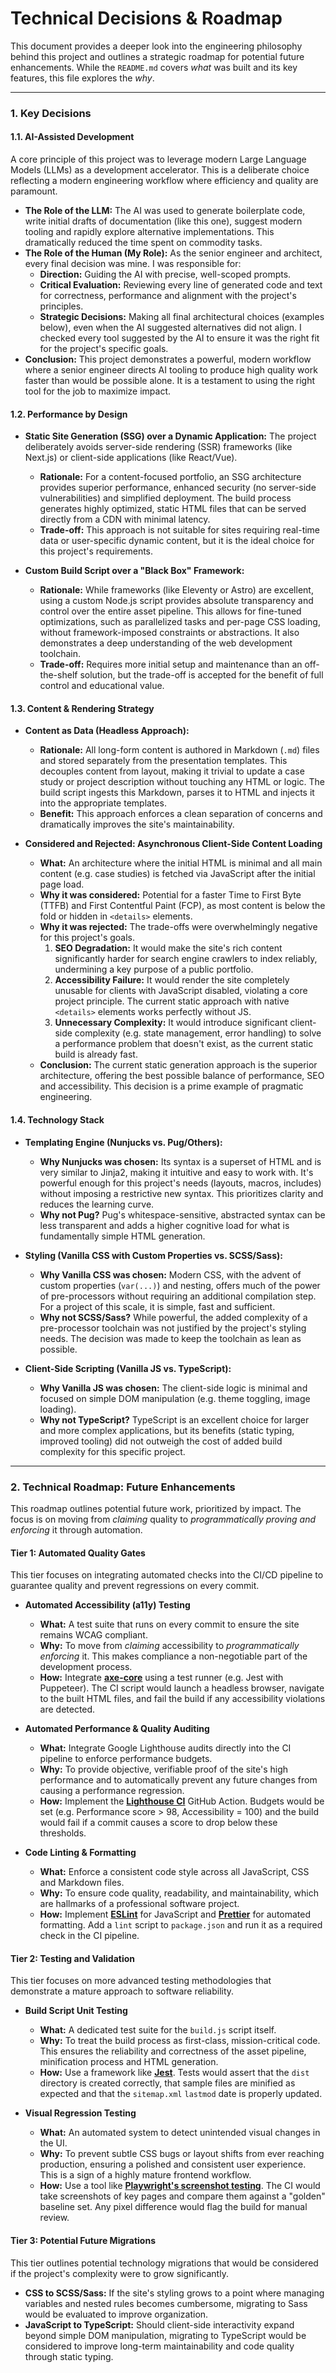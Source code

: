 # Technical Decisions & Roadmap

This document provides a deeper look into the engineering philosophy behind this project and outlines a strategic roadmap for potential future enhancements. While the `README.md` covers *what* was built and its key features, this file explores the *why*.

---

### 1. Key Decisions
#### 1.1. AI-Assisted Development

A core principle of this project was to leverage modern Large Language Models (LLMs) as a development accelerator. This is a deliberate choice reflecting a modern engineering workflow where efficiency and quality are paramount.

*   **The Role of the LLM:** The AI was used to generate boilerplate code, write initial drafts of documentation (like this one), suggest modern tooling and rapidly explore alternative implementations. This dramatically reduced the time spent on commodity tasks.
*   **The Role of the Human (My Role):** As the senior engineer and architect, every final decision was mine. I was responsible for:
    *   **Direction:** Guiding the AI with precise, well-scoped prompts.
    *   **Critical Evaluation:** Reviewing every line of generated code and text for correctness, performance and alignment with the project's principles.
    *   **Strategic Decisions:** Making all final architectural choices (examples below), even when the AI suggested alternatives did not align. I checked every tool suggested by the AI to ensure it was the right fit for the project's specific goals.
*   **Conclusion:** This project demonstrates a powerful, modern workflow where a senior engineer directs AI tooling to produce high quality work faster than would be possible alone. It is a testament to using the right tool for the job to maximize impact.

#### 1.2. Performance by Design

*   **Static Site Generation (SSG) over a Dynamic Application:** The project deliberately avoids server-side rendering (SSR) frameworks (like Next.js) or client-side applications (like React/Vue).
    *   **Rationale:** For a content-focused portfolio, an SSG architecture provides superior performance, enhanced security (no server-side vulnerabilities) and simplified deployment. The build process generates highly optimized, static HTML files that can be served directly from a CDN with minimal latency.
    *   **Trade-off:** This approach is not suitable for sites requiring real-time data or user-specific dynamic content, but it is the ideal choice for this project's requirements.

*   **Custom Build Script over a "Black Box" Framework:**
    *   **Rationale:** While frameworks (like Eleventy or Astro) are excellent, using a custom Node.js script provides absolute transparency and control over the entire asset pipeline. This allows for fine-tuned optimizations, such as parallelized tasks and per-page CSS loading, without framework-imposed constraints or abstractions. It also demonstrates a deep understanding of the web development toolchain.
    *   **Trade-off:** Requires more initial setup and maintenance than an off-the-shelf solution, but the trade-off is accepted for the benefit of full control and educational value.

#### 1.3. Content & Rendering Strategy

*   **Content as Data (Headless Approach):**
    *   **Rationale:** All long-form content is authored in Markdown (`.md`) files and stored separately from the presentation templates. This decouples content from layout, making it trivial to update a case study or project description without touching any HTML or logic. The build script ingests this Markdown, parses it to HTML and injects it into the appropriate templates.
    *   **Benefit:** This approach enforces a clean separation of concerns and dramatically improves the site's maintainability.

*   **Considered and Rejected: Asynchronous Client-Side Content Loading**
    *   **What:** An architecture where the initial HTML is minimal and all main content (e.g. case studies) is fetched via JavaScript after the initial page load.
    *   **Why it was considered:** Potential for a faster Time to First Byte (TTFB) and First Contentful Paint (FCP), as most content is below the fold or hidden in `<details>` elements.
    *   **Why it was rejected:** The trade-offs were overwhelmingly negative for this project's goals.
        1.  **SEO Degradation:** It would make the site's rich content significantly harder for search engine crawlers to index reliably, undermining a key purpose of a public portfolio.
        2.  **Accessibility Failure:** It would render the site completely unusable for clients with JavaScript disabled, violating a core project principle. The current static approach with native `<details>` elements works perfectly without JS.
        3.  **Unnecessary Complexity:** It would introduce significant client-side complexity (e.g. state management, error handling) to solve a performance problem that doesn't exist, as the current static build is already fast.
    *   **Conclusion:** The current static generation approach is the superior architecture, offering the best possible balance of performance, SEO and accessibility. This decision is a prime example of pragmatic engineering.

#### 1.4. Technology Stack

*   **Templating Engine (Nunjucks vs. Pug/Others):**
    *   **Why Nunjucks was chosen:** Its syntax is a superset of HTML and is very similar to Jinja2, making it intuitive and easy to work with. It's powerful enough for this project's needs (layouts, macros, includes) without imposing a restrictive new syntax. This prioritizes clarity and reduces the learning curve.
    *   **Why not Pug?** Pug's whitespace-sensitive, abstracted syntax can be less transparent and adds a higher cognitive load for what is fundamentally simple HTML generation.

*   **Styling (Vanilla CSS with Custom Properties vs. SCSS/Sass):**
    *   **Why Vanilla CSS was chosen:** Modern CSS, with the advent of custom properties (`var(...)`) and nesting, offers much of the power of pre-processors without requiring an additional compilation step. For a project of this scale, it is simple, fast and sufficient.
    *   **Why not SCSS/Sass?** While powerful, the added complexity of a pre-processor toolchain was not justified by the project's styling needs. The decision was made to keep the toolchain as lean as possible.

*   **Client-Side Scripting (Vanilla JS vs. TypeScript):**
    *   **Why Vanilla JS was chosen:** The client-side logic is minimal and focused on simple DOM manipulation (e.g. theme toggling, image loading).
    *   **Why not TypeScript?** TypeScript is an excellent choice for larger and more complex applications, but its benefits (static typing, improved tooling) did not outweigh the cost of added build complexity for this specific project.

---

### 2. Technical Roadmap: Future Enhancements

This roadmap outlines potential future work, prioritized by impact. The focus is on moving from *claiming* quality to *programmatically proving and enforcing* it through automation.

#### Tier 1: Automated Quality Gates

This tier focuses on integrating automated checks into the CI/CD pipeline to guarantee quality and prevent regressions on every commit.

*   **Automated Accessibility (a11y) Testing**
    *   **What:** A test suite that runs on every commit to ensure the site remains WCAG compliant.
    *   **Why:** To move from *claiming* accessibility to *programmatically enforcing* it. This makes compliance a non-negotiable part of the development process.
    *   **How:** Integrate **[axe-core](https://github.com/dequelabs/axe-core)** using a test runner (e.g. Jest with Puppeteer). The CI script would launch a headless browser, navigate to the built HTML files, and fail the build if any accessibility violations are detected.

*   **Automated Performance & Quality Auditing**
    *   **What:** Integrate Google Lighthouse audits directly into the CI pipeline to enforce performance budgets.
    *   **Why:** To provide objective, verifiable proof of the site's high performance and to automatically prevent any future changes from causing a performance regression.
    *   **How:** Implement the **[Lighthouse CI](https://github.com/GoogleChrome/lighthouse-ci)** GitHub Action. Budgets would be set (e.g. Performance score > 98, Accessibility = 100) and the build would fail if a commit causes a score to drop below these thresholds.

*   **Code Linting & Formatting**
    *   **What:** Enforce a consistent code style across all JavaScript, CSS and Markdown files.
    *   **Why:** To ensure code quality, readability, and maintainability, which are hallmarks of a professional software project.
    *   **How:** Implement **[ESLint](https://eslint.org/)** for JavaScript and **[Prettier](https://prettier.io/)** for automated formatting. Add a `lint` script to `package.json` and run it as a required check in the CI pipeline.

#### Tier 2: Testing and Validation

This tier focuses on more advanced testing methodologies that demonstrate a mature approach to software reliability.

*   **Build Script Unit Testing**
    *   **What:** A dedicated test suite for the `build.js` script itself.
    *   **Why:** To treat the build process as first-class, mission-critical code. This ensures the reliability and correctness of the asset pipeline, minification process and HTML generation.
    *   **How:** Use a framework like **[Jest](https://jestjs.io/)**. Tests would assert that the `dist` directory is created correctly, that sample files are minified as expected and that the `sitemap.xml` `lastmod` date is properly updated.

*   **Visual Regression Testing**
    *   **What:** An automated system to detect unintended visual changes in the UI.
    *   **Why:** To prevent subtle CSS bugs or layout shifts from ever reaching production, ensuring a polished and consistent user experience. This is a sign of a highly mature frontend workflow.
    *   **How:** Use a tool like **[Playwright's screenshot testing](https://playwright.dev/docs/test-snapshots)**. The CI would take screenshots of key pages and compare them against a "golden" baseline set. Any pixel difference would flag the build for manual review.

#### Tier 3: Potential Future Migrations

This tier outlines potential technology migrations that would be considered if the project's complexity were to grow significantly.

*   **CSS to SCSS/Sass:** If the site's styling grows to a point where managing variables and nested rules becomes cumbersome, migrating to Sass would be evaluated to improve organization.
*   **JavaScript to TypeScript:** Should client-side interactivity expand beyond simple DOM manipulation, migrating to TypeScript would be considered to improve long-term maintainability and code quality through static typing.
